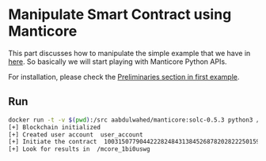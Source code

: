 # Manipulate Smart Contract using Manticore

This part discusses how to manipulate the simple example that we have in [here](../1.SimpleExample/). So basically we will start playing with 
Manticore Python APIs.

For installation, please check the [Preliminaries section in first example](../1.SimpleExample/). 

## Run
```bash
docker run -t -v $(pwd):/src aabdulwahed/manticore:solc-0.5.3 python3 /src/manipulate_smart_contract.py 
[+] Blockchain initialized 
[+] Created user account  user_account
[+] Initiate the contract  1003150779044222824843138452687820282225015987163
[+] Look for results in  /mcore_1bi0uswg
```
